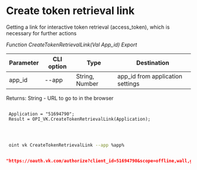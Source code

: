 ﻿---
sidebar_position: 1
---

# Create token retrieval link
Getting a link for interactive token retrieval (access_token), which is necessary for further actions


*Function CreateTokenRetrievalLink(Val App_id) Export*

 | Parameter | CLI option | Type | Destination |
 |-|-|-|-|
 | app_id | --app | String, Number | app_id from application settings |

 
 Returns: String - URL to go to in the browser 

```bsl title="Code example"
	
 Application = "51694790";
 Result = OPI_VK.CreateTokenRetrievalLink(Application);

	
```

```sh title="CLI command example"
 
 oint vk CreateTokenRetrievalLink --app %app%

```


```json title="Result"

"https://oauth.vk.com/authorize?client_id=51694790&scope=offline,wall,groups,photos,stats,stories,ads,market,video&v=5.131&response_type=token&redirect_uri=https://api.vk.com/blank.html"

```
